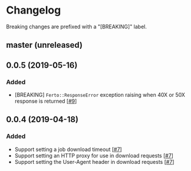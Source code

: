 # Changelog

Breaking changes are prefixed with a "[BREAKING]" label.

## master (unreleased)

## 0.0.5 (2019-05-16)

### Added

- [BREAKING] `Ferto::ResponseError` exception raising when 40X or 50X response is returned [[#9](https://github.com/skroutz/ferto/pull/9)]

## 0.0.4 (2019-04-18)

### Added

- Support setting a job download timeout [[#7](https://github.com/skroutz/ferto/pull/7)]
- Support setting an HTTP proxy for use in download requests [[#7](https://github.com/skroutz/ferto/pull/7)]
- Support setting the User-Agent header in download requests [[#7](https://github.com/skroutz/ferto/pull/7)]
